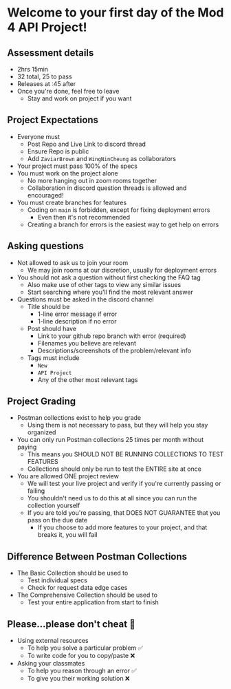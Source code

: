 # Welcome to your first day of the Mod 4 API Project!

## Assessment details

- 2hrs 15min
- 32 total, 25 to pass
- Releases at :45 after
- Once you're done, feel free to leave
  - Stay and work on project if you want

## Project Expectations

- Everyone must
  - Post Repo and Live Link to discord thread
  - Ensure Repo is public
  - Add `ZaviarBrown` and `WingNinCheung` as collaborators
- Your project must pass 100% of the specs
- You must work on the project alone
  - No more hanging out in zoom rooms together
  - Collaboration in discord question threads is allowed and encouraged!
- You must create branches for features
  - Coding on `main` is forbidden, except for fixing deployment errors
    - Even then it's not recommended
  - Creating a branch for errors is the easiest way to get help on errors

## Asking questions

- Not allowed to ask us to join your room
  - We may join rooms at our discretion, usually for deployment errors
- You should not ask a question without first checking the FAQ tag
  - Also make use of other tags to view any similar issues
  - Start searching where you'll find the most relevant answer
- Questions must be asked in the discord channel
  - Title should be
    - 1-line error message if error
    - 1-line description if no error
  - Post should have
    - Link to your github repo branch with error (required)
    - Filenames you believe are relevant
    - Descriptions/screenshots of the problem/relevant info
  - Tags must include
    - `New`
    - `API Project`
    - Any of the other most relevant tags

## Project Grading

- Postman collections exist to help you grade
  - Using them is not necessary to pass, but they will help you stay organized
- You can only run Postman collections 25 times per month without paying
  - This means you SHOULD NOT BE RUNNING COLLECTIONS TO TEST FEATURES
  - Collections should only be run to test the ENTIRE site at once
- You are allowed ONE project review
  - We will test your live project and verify if you're currently passing or failing
  - You shouldn't need us to do this at all since you can run the collection yourself
  - If you are told you're passing, that DOES NOT GUARANTEE that you pass on the due date
    - If you choose to add more features to your project, and that breaks it, you will fail

## Difference Between Postman Collections

- The Basic Collection should be used to
  - Test individual specs
  - Check for request data edge cases
- The Comprehensive Collection should be used to
  - Test your entire application from start to finish

## Please...please don't cheat 🥲

- Using external resources
  - To help you solve a particular problem ✅
  - To write code for you to copy/paste ❌
- Asking your classmates
  - To help you reason through an error ✅
  - To give you their working solution ❌
